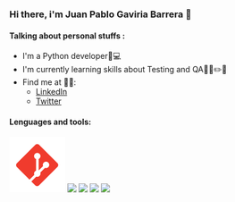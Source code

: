 ### Hi there, i'm Juan Pablo Gaviria Barrera 👋

#### Talking about personal stuffs :
<ul>
  <li>I'm a Python developer🐍💻</li>
  <li>I'm currently learning skills about Testing and QA📢🔎✏️📃</li>
  <li>Find me at 🧑‍💻:
    <ul>
      <li><a href="https://www.linkedin.com/in/juan-pablo-gaviria-barrera-b668a6205/">LinkedIn</a></li>
      <li><a href="https://twitter.com/JuanPaGaviria">Twitter</a></li>
    </ul>
  </li>
</ul>

#### Lenguages and tools:
<img src="https://raw.githubusercontent.com/cloudxyz/cloudxyz/master/skills/git.png" width="100"> <img src="https://upload.wikimedia.org/wikipedia/commons/thumb/c/c3/Python-logo-notext.svg/1200px-Python-logo-notext.svg.png" width="80"> <img src="https://1000marcas.net/wp-content/uploads/2021/06/Django-Logo.png" width="100"> <img src="https://cdn.icon-icons.com/icons2/2699/PNG/512/atlassian_jira_logo_icon_170511.png" width="80"> <img src="https://openthread.io/platforms/images/ot-zephyr-logo.png"  width="80">
